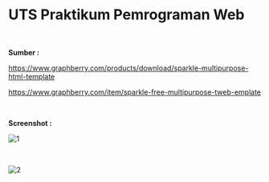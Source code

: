 # **UTS Praktikum Pemrograman Web**<br/>
</br>


**Sumber :**

https://www.graphberry.com/products/download/sparkle-multipurpose-html-template

https://www.graphberry.com/item/sparkle-free-multipurpose-tweb-emplate

</br>

**Screenshot :**

![1](https://user-images.githubusercontent.com/56438848/117039159-a4377500-ad32-11eb-9364-8d7968f88476.JPG)

</br>

![2](https://user-images.githubusercontent.com/56438848/117039167-a568a200-ad32-11eb-9328-295668046e91.JPG)
